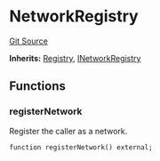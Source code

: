# NetworkRegistry
[Git Source](https://github.com/symbioticfi/core/blob/454f363c3e06eeffbe2515756b914d72c84b8ae4/src/contracts/NetworkRegistry.sol)

**Inherits:**
[Registry](/Users/andreikorokhov/symbiotic/core/docs/autogen/src/src/contracts/common/Registry.sol/abstract.Registry.md), [INetworkRegistry](/Users/andreikorokhov/symbiotic/core/docs/autogen/src/src/interfaces/INetworkRegistry.sol/interface.INetworkRegistry.md)


## Functions
### registerNetwork

Register the caller as a network.


```solidity
function registerNetwork() external;
```

